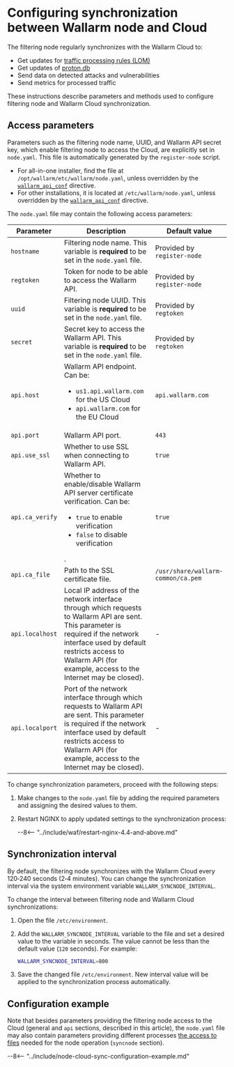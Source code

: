 # Configuring synchronization between Wallarm node and Cloud

The filtering node regularly synchronizes with the Wallarm Cloud to:

* Get updates for [traffic processing rules (LOM)](../user-guides/rules/intro.md)
* Get updates of [proton.db](../about-wallarm/protecting-against-attacks.md#library-libproton)
* Send data on detected attacks and vulnerabilities
* Send metrics for processed traffic

These instructions describe parameters and methods used to configure filtering node and Wallarm Cloud synchronization.

## Access parameters

Parameters such as the filtering node name, UUID, and Wallarm API secret key, which enable filtering node to access the Cloud, are explicitly set in `node.yaml`. This file is automatically generated by the `register-node` script.

* For all-in-one installer, find the file at `/opt/wallarm/etc/wallarm/node.yaml`, unless overridden by the [`wallarm_api_conf`](configure-parameters-en.md#wallarm_api_conf) directive.
* For other installations, it is located at `/etc/wallarm/node.yaml`, unless overridden by the [`wallarm_api_conf`](configure-parameters-en.md#wallarm_api_conf) directive.

The `node.yaml` file may contain the following access parameters:

| Parameter | Description | Default value |
| --------- | ----------- | ------------- |
| `hostname`       | Filtering node name. This variable is **required** to be set in the `node.yaml` file. | Provided by `register-node` |
| `regtoken`       | Token for node to be able to access the Wallarm API. | Provided by `register-node` |
| `uuid`           | Filtering node UUID. This variable is **required** to be set in the `node.yaml` file. | Provided by `regtoken` |
| `secret`         | Secret key to access the Wallarm API. This variable is **required** to be set in the `node.yaml` file. | Provided by `regtoken` |
| `api.host`       | Wallarm API endpoint. Can be:<ul><li>`us1.api.wallarm.com` for the US Cloud</li><li>`api.wallarm.com` for the EU Cloud</li></ul> | `api.wallarm.com` |
| `api.port`       | Wallarm API port. | `443` |
| `api.use_ssl`  | Whether to use SSL when connecting to Wallarm API. | `true` |
| `api.ca_verify`  | Whether to enable/disable Wallarm API server certificate verification. Can be:<ul><li>`true` to enable verification</li><li>`false` to disable verification</li></ul>. | `true` |
| `api.ca_file`  | Path to the SSL certificate file. | `/usr/share/wallarm-common/ca.pem` |
| `api.localhost` | Local IP address of the network interface through which requests to Wallarm API are sent. This parameter is required if the network interface used by default restricts access to Wallarm API (for example, access to the Internet may be closed). | - |
| `api.localport` | Port of the network interface through which requests to Wallarm API are sent. This parameter is required if the network interface used by default restricts access to Wallarm API (for example, access to the Internet may be closed). | - |

To change synchronization parameters, proceed with the following steps:

1. Make changes to the `node.yaml` file by adding the required parameters and assigning the desired values to them.
1. Restart NGINX to apply updated settings to the synchronization process:

    --8<-- "../include/waf/restart-nginx-4.4-and-above.md"

## Synchronization interval

By default, the filtering node synchronizes with the Wallarm Cloud every 120‑240 seconds (2‑4 minutes). You can change the synchronization interval via the system environment variable `WALLARM_SYNCNODE_INTERVAL`.

To change the interval between filtering node and Wallarm Cloud synchronizations:

1. Open the file `/etc/environment`.
2. Add the `WALLARM_SYNCNODE_INTERVAL` variable to the file and set a desired value to the variable in seconds. The value cannot be less than the default value (`120` seconds). For example:

    ```bash
    WALLARM_SYNCNODE_INTERVAL=800
    ```
3. Save the changed file `/etc/environment`. New interval value will be applied to the synchronization process automatically.

## Configuration example

Note that besides parameters providing the filtering node access to the Cloud (general and `api` sections, described in this article), the `node.yaml` file may also contain parameters providing different processes [the access to files](configure-access-to-files-needed-for-node.md) needed for the node operation (`syncnode` section).

--8<-- "../include/node-cloud-sync-configuration-example.md"
